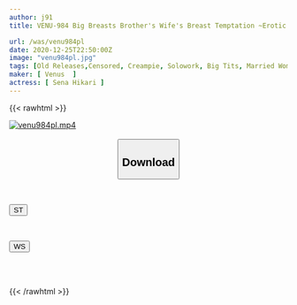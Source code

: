 ```yaml
---
author: j91
title: VENU-984 Big Breasts Brother's Wife's Breast Temptation ~Erotic and gentle busty sister-in-law who comforts me after she dumped me (←Actually, I'm just frustrated because I don't have sex)~Sayuri Mitsumoto

url: /was/venu984pl
date: 2020-12-25T22:50:00Z
image: "venu984pl.jpg"
tags: [Old Releases,Censored, Creampie, Solowork, Big Tits, Married Woman, Slender, Mature Woman	]
maker: [ Venus  ]
actress: [ Sena Hikari ]
---
```



{{< rawhtml >}}

<div class="video" data-videoid="D2Pa3WpX9Gtkkdy">
    <a href="javascript:;">
        <img src="/was/venu984pl/venu984pl.jpg" width="WIDTH" height="HEIGHT" alt="venu984pl.mp4" loading="lazy">
    </a>
</div>

<script type="text/javascript" src="https://j91.asia/asset/on-demand-st.js"></script>

<br>
  <link rel="stylesheet" href="https://j91.asia/asset/bs5.css">
  
  <center>
  <button class="btn btn-primary" type="button" data-bs-toggle="collapse" data-bs-target=".multi-collapse" aria-expanded="false" aria-controls="multiCollapseExample1 multiCollapseExample2"><h2>Download</h2></button></center>
</p>
<div class="row">
  <div class="col">
    <div class="collapse multi-collapse" id="multiCollapseExample1">
      <div class="card card-body">
	      	      <br>
<div class="buttons">  
<p><a href="https://streamtape.to/v/D2Pa3WpX9Gtkkdy" target="_blank"><button class="btn-hover color-3"><i class="fa fa-download"></i> ST</button></a></p></div>
    </div>
  </div>
</div>
  <div class="col">
    <div class="collapse multi-collapse" id="multiCollapseExample2">
      <div class="card card-body">
	      <br>
<div class="buttons">
<p><a href="https://wolfstream.tv/jvdz6krijxdy" target="_blank"><button class="btn-hover color-8"><i class="fa fa-download"></i> WS</button></a></p></div>
<br><br>
      </div>
    </div>
  </div>
</div>

{{< /rawhtml >}}